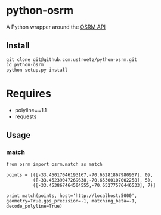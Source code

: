 
# python-osrm
A Python wrapper around the [OSRM API](https://github.com/Project-OSRM/osrm-backend/wiki/Server-api)

## Install
```
git clone git@github.com:ustroetz/python-osrm.git
cd python-osrm
python setup.py install
```
# Requires
  * polyline==1.1
  * requests

## Usage

### match
```
from osrm import osrm.match as match

points = [([-33.45017046193167,-70.65281867980957], 0),
          ([-33.45239047269638,-70.65300107002258], 5),
          ([-33.453867464504555,-70.65277576446533], 7)]

print match(points, host='http://localhost:5000', geometry=True,gps_precision=-1, matching_beta=-1, decode_polyline=True)
```
